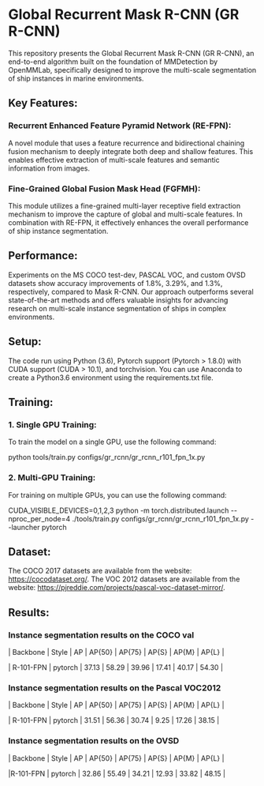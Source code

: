 # Global Recurrent Mask R-CNN (GR R-CNN)
This repository presents the Global Recurrent Mask R-CNN (GR R-CNN), an end-to-end algorithm built on the foundation of MMDetection by OpenMMLab, specifically designed to improve the multi-scale segmentation of ship instances in marine environments. 

## Key Features:

### Recurrent Enhanced Feature Pyramid Network (RE-FPN):
A novel module that uses a feature recurrence and bidirectional chaining fusion mechanism to deeply integrate both deep and shallow features. This enables effective extraction of multi-scale features and semantic information from images.

### Fine-Grained Global Fusion Mask Head (FGFMH):
This module utilizes a fine-grained multi-layer receptive field extraction mechanism to improve the capture of global and multi-scale features. In combination with RE-FPN, it effectively enhances the overall performance of ship instance segmentation.

## Performance:
Experiments on the MS COCO test-dev, PASCAL VOC, and custom OVSD datasets show accuracy improvements of 1.8%, 3.29%, and 1.3%, respectively, compared to Mask R-CNN. Our approach outperforms several state-of-the-art methods and offers valuable insights for advancing research on multi-scale instance segmentation of ships in complex environments.

## Setup:
The code run using Python (3.6), Pytorch support (Pytorch > 1.8.0) with CUDA support (CUDA > 10.1), and torchvision.
You can use Anaconda to create a Python3.6 environment using the requirements.txt file.

## Training: 
### 1. Single GPU Training:
To train the model on a single GPU, use the following command:

 python tools/train.py configs/gr_rcnn/gr_rcnn_r101_fpn_1x.py
### 2. Multi-GPU Training:
For training on multiple GPUs, you can use the following command:

 CUDA_VISIBLE_DEVICES=0,1,2,3  python -m torch.distributed.launch --nproc_per_node=4 ./tools/train.py  configs/gr_rcnn/gr_rcnn_r101_fpn_1x.py  --launcher pytorch

## Dataset:
The COCO 2017 datasets are available from the website:
https://cocodataset.org/.
The VOC 2012 datasets  are available from the website:
https://pjreddie.com/projects/pascal-voc-dataset-mirror/.

## Results:
### Instance segmentation results on the COCO val
| Backbone  |   Style   |   AP  | AP{50} | AP{75} | AP{S} | AP{M} | AP{L} |

| R-101-FPN | pytorch | 37.13 | 58.29  | 39.96  | 17.41 | 40.17 | 54.30 |

### Instance segmentation results on the Pascal VOC2012
| Backbone  |  Style  |   AP  | AP{50} | AP{75} | AP{S} | AP{M} | AP{L} |

| R-101-FPN | pytorch | 31.51 | 56.36  |  30.74 |  9.25 | 17.26 | 38.15 |

### Instance segmentation results on the OVSD
| Backbone |  Style  |  AP   | AP{50} | AP{75} | AP{S} | AP{M} | AP{L} | 

|R-101-FPN | pytorch | 32.86 | 55.49  | 34.21  | 12.93 | 33.82 | 48.15 |






